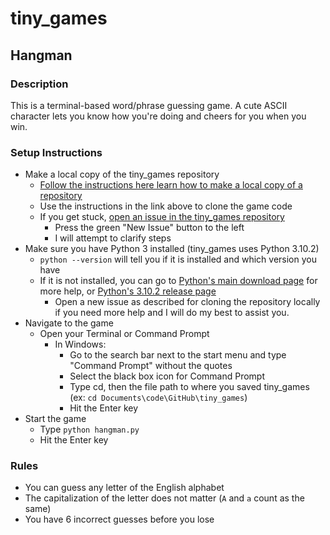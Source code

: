 # tiny_games

## Hangman

### Description
This is a terminal-based word/phrase guessing game. A cute ASCII character lets you know how you're doing and cheers for you when you win.

### Setup Instructions
- Make a local copy of the tiny_games repository
  - [Follow the instructions here learn how to make a local copy of a repository](https://docs.github.com/en/repositories/creating-and-managing-repositories/cloning-a-repository)
  - Use the instructions in the link above to clone the game code
  - If you get stuck, [open an issue in the tiny_games repository](https://github.com/KaiReidCasey/tiny_games/issues)
    - Press the green "New Issue" button to the left
    - I will attempt to clarify steps
- Make sure you have Python 3 installed (tiny_games uses Python 3.10.2)
  - `python --version` will tell you if it is installed and which version you have
  - If it is not installed, you can go to [Python's main download page](https://www.python.org/downloads/) for more help, or [Python's 3.10.2 release page](https://www.python.org/downloads/release/python-3102/)
    - Open a new issue as described for cloning the repository locally if you need more help and I will do my best to assist you.
- Navigate to the game
  - Open your Terminal or Command Prompt
    - In Windows:
      - Go to the search bar next to the start menu and type "Command Prompt" without the quotes
      - Select the black box icon for Command Prompt
      - Type cd, then the file path to where you saved tiny_games (ex: `cd Documents\code\GitHub\tiny_games`)
      - Hit the Enter key
- Start the game
  - Type `python hangman.py`
  - Hit the Enter key

### Rules
- You can guess any letter of the English alphabet
- The capitalization of the letter does not matter (`A` and `a` count as the same)
- You have 6 incorrect guesses before you lose
